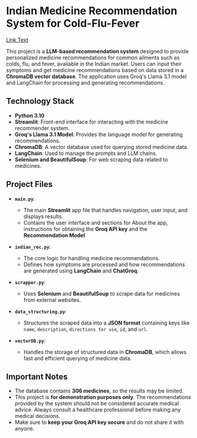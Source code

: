 # Indian Medicine Recommendation System for Cold-Flu-Fever

[Link Text](https://indianmedicinerecommendations.streamlit.app/)

This project is a **LLM-based recommendation system** designed to provide personalized medicine recommendations for common ailments such as colds, flu, and fever, available in the Indian market. Users can input their symptoms and get medicine recommendations based on data stored in a **ChromaDB vector database**. The application uses Groq's Llama 3.1 model and LangChain for processing and generating recommendations.

## Technology Stack

- **Python 3.10**
- **Streamlit**: Front-end interface for interacting with the medicine recommender system.
- **Groq's Llama 3.1 Model**: Provides the language model for generating recommendations.
- **ChromaDB**: A vector database used for querying stored medicine data.
- **LangChain**: Used to manage the prompts and LLM chains.
- **Selenium and BeautifulSoup**: For web scraping data related to medicines.


## Project Files

- **`main.py`**: 
   - The main **Streamlit** app file that handles navigation, user input, and displays results.
   - Contains the user interface and sections for About the app, instructions for obtaining the **Groq API key** and the **Recommendation Model**

- **`indian_rec.py`**: 
   - The core logic for handling medicine recommendations.
   - Defines how symptoms are processed and how recommendations are generated using **LangChain** and **ChatGroq**.

- **`scrapper.py`**: 
   - Uses **Selenium** and **BeautifulSoup** to scrape data for medicines from external websites.

- **`data_structuring.py`**: 
   - Structures the scraped data into a **JSON format** containing keys like `name`, `description`, `directions for use`, `id`, and `url`.

- **`vectorDB.py`**: 
   - Handles the storage of structured data in **ChromaDB**, which allows fast and efficient querying of medicine data.

## Important Notes

- The database contains **306 medicines**, so the results may be limited.
- This project is **for demonstration purposes only**. The recommendations provided by the system should not be considered accurate medical advice. Always consult a healthcare professional before making any medical decisions.
- Make sure to **keep your Groq API key secure** and do not share it with anyone.
